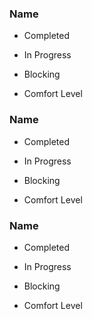 ### Name

- Completed

- In Progress

- Blocking

- Comfort Level

### Name

- Completed

- In Progress

- Blocking

- Comfort Level

### Name

- Completed

- In Progress

- Blocking

- Comfort Level
